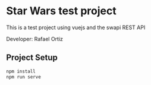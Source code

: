 
# Star Wars test project

  

This is a test project using vuejs and the swapi REST API

Developer: Rafael Ortiz

  

## Project Setup

  

```sh
npm install
npm run serve
```
